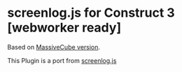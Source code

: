 # screenlog.js for Construct 3 [webworker ready]

Based on [MassiveCube version](https://www.construct.net/fr/make-games/addons/292/console-screenlog-js-c3).

This Plugin is a port from [screenlog.js](https://github.com/chinchang/screenlog.js)